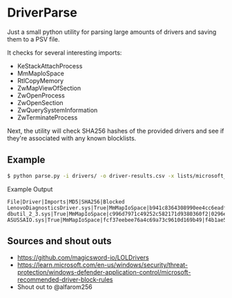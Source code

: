 # DriverParse

Just a small python utility for parsing large amounts of drivers and saving them to a PSV file.

It checks for several interesting imports:
- KeStackAttachProcess
- MmMapIoSpace
- RtlCopyMemory
- ZwMapViewOfSection
- ZwOpenProcess
- ZwOpenSection
- ZwQuerySystemInformation
- ZwTerminateProcess

Next, the utility will check SHA256 hashes of the provided drivers and see if they're associated with any known blocklists. 

## Example

```bash
$ python parse.py -i drivers/ -o driver-results.csv -x lists/microsoft_driver_blocklist.xml -l lists/loldriver-hashes.txt
```
Example Output
```
File|Driver|Imports|MD5|SHA256|Blocked
LenovoDiagnosticsDriver.sys|True|MmMapIoSpace|b941c8364308990ee4cc6eadf7214e0f|f05b1ee9e2f6ab704b8919d5071becbce6f9d0f9d0ba32a460c41d5272134abe|True
dbutil_2_3.sys|True|MmMapIoSpace|c996d7971c49252c582171d9380360f2|0296e2ce999e67c76352613a718e11516fe1b0efc3ffdb8918fc999dd76a73a5|True
ASUSSAIO.sys|True|MmMapIoSpace|fcf37eebee76a4c69a73c9610d169b49|f4b1ae5555cf77a2353c759a79edee928d74356cfc5c3ffa839f3ee68c2a19f3|False

```

## Sources and shout outs
- https://github.com/magicsword-io/LOLDrivers
- https://learn.microsoft.com/en-us/windows/security/threat-protection/windows-defender-application-control/microsoft-recommended-driver-block-rules
- Shout out to @alfarom256